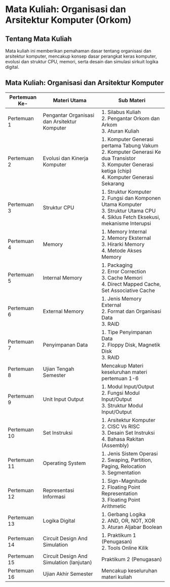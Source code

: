 # Mata Kuliah: Organisasi dan Arsitektur Komputer (Orkom)

## Tentang Mata Kuliah
Mata kuliah ini memberikan pemahaman dasar tentang organisasi dan arsitektur komputer, mencakup konsep dasar perangkat keras komputer, evolusi dan struktur CPU, memori, serta desain dan simulasi sirkuit logika digital.


## Mata Kuliah: **Organisasi dan Arsitektur Komputer**

| Pertemuan Ke- | Materi Utama                              | Sub Materi                                                                 | 
|---------------|-------------------------------------------|---------------------------------------------------------------------------|
| Pertemuan 1   | Pengantar Organisasi dan Arsitektur Komputer | 1. Silabus Kuliah<br>2. Pengantar Orkom dan Arkom<br>3. Aturan Kuliah      | 
| Pertemuan 2   | Evolusi dan Kinerja Komputer              | 1. Komputer Generasi pertama Tabung Vakum<br>2. Komputer Generasi Ke dua Transistor<br>3. Komputer Generasi ketiga (chip)<br>4. Komputer Generasi Sekarang | 
| Pertemuan 3   | Struktur CPU                              | 1. Struktur Komputer<br>2. Fungsi dan Komponen Utama Komputer<br>3. Struktur Utama CPU<br>4. Siklus Fetch Eksekusi, mekanisme Interupsi | 
| Pertemuan 4   | Memory                                    | 1. Memory Internal<br>2. Memory Eksternal<br>3. Hirarki Memory<br>4. Metode Akses Memory | 
| Pertemuan 5   | Internal Memory                           | 1. Packaging<br>2. Error Correction<br>3. Cache Memori<br>4. Direct Mapped Cache, Set Associative Cache | 
| Pertemuan 6   | External Memory                           | 1. Jenis Memory External<br>2. Format dan Organisasi Data<br>3. RAID      | 
| Pertemuan 7   | Penyimpanan Data                          | 1. Tipe Penyimpanan Data<br>2. Floppy Disk, Magnetik Disk<br>3. RAID      | 
| Pertemuan 8   | Ujian Tengah Semester                    | Mencakup Materi keseluruhan materi pertemuan 1-6                          | 
| Pertemuan 9   | Unit Input Output                         | 1. Modul Input/Output<br>2. Fungsi Modul Input/Output<br>3. Struktur Modul Input/Output | 
| Pertemuan 10  | Set Instruksi                             | 1. Arsitektur Komputer<br>2. CISC Vs RISC<br>3. Desain Set Instruksi<br>4. Bahasa Rakitan (Assembly) | 
| Pertemuan 11  | Operating System                          | 1. Jenis Sistem Operasi<br>2. Swaping, Partition, Paging, Relocation<br>3. Segmentation | 
| Pertemuan 12  | Representasi Informasi                    | 1. Sign-Magnitude<br>2. Floating Point Representation<br>3. Floating Point Arithmetic | 
| Pertemuan 13  | Logika Digital                            | 1. Gerbang Logika<br>2. AND, OR, NOT, XOR<br>3. Aturan Aljabar Boolean    | 
| Pertemuan 14  | Circuit Design And Simulation             | 1. Praktikum 1 (Penugasan)<br>2. Tools Online Kilik                      | 
| Pertemuan 15  | Circuit Design And Simulation (lanjutan)  | Praktikum 2 (Penugasan)                                                  | 
| Pertemuan 16  | Ujian Akhir Semester                      | Mencakup keseluruhan materi kuliah                                        | 



